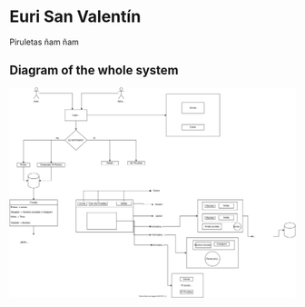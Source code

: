 # Euri San Valentín

Piruletas ñam ñam

## Diagram of the whole system
![Diagram of the whole system](EuriSanValentin.svg)